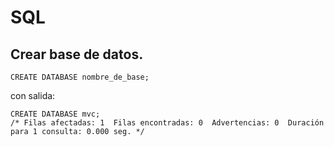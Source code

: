 # SQL

## Crear base de datos.

```mysql
CREATE DATABASE nombre_de_base;
```

con salida:
```mysql
CREATE DATABASE mvc;
/* Filas afectadas: 1  Filas encontradas: 0  Advertencias: 0  Duración para 1 consulta: 0.000 seg. */
```
